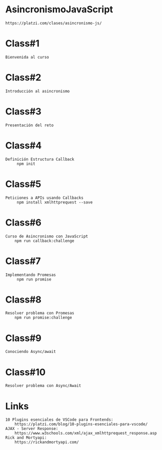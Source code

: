 # AsincronismoJavaScript
    https://platzi.com/clases/asincronismo-js/
# Class#1
    Bienvenida al curso
# Class#2
    Introducción al asincronismo
# Class#3
    Presentación del reto
# Class#4
    Definición Estructura Callback
         npm init
# Class#5
    Peticiones a APIs usando Callbacks
         npm install xmlhttprequest --save
# Class#6
    Curso de Asincronismo con JavaScript
        npm run callback:challenge
# Class#7
    Implementando Promesas
         npm run promise
# Class#8
    Resolver problema con Promesas
        npm run promise:challenge
# Class#9
    Conociendo Async/await
# Class#10
    Resolver problema con Async/Await
# Links
    10 Plugins esenciales de VSCode para Frontends:
        https://platzi.com/blog/10-plugins-esenciales-para-vscode/
    AJAX - Server Response:
        https://www.w3schools.com/xml/ajax_xmlhttprequest_response.asp
    Rick and Mortyapi:
        https://rickandmortyapi.com/